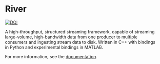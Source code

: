 # River

[![DOI](https://zenodo.org/badge/268426515.svg)](https://zenodo.org/badge/latestdoi/268426515)

A high-throughput, structured streaming framework, capable of streaming large-volume, high-bandwidth data from one producer to multiple consumers and ingesting stream data to disk. Written in C++ with bindings in Python and experimental bindings in MATLAB.

For more information, see the [documentation](https://pbotros.github.io/river).
